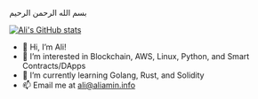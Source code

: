 بسم الله الرحمن الرحيم

[![Ali's GitHub stats](https://github-readme-stats.vercel.app/api?username=AliSMAmin)](https://github.com/AliSMAmin/github-readme-stats)

- 👋 Hi, I’m Ali!
- 👀 I’m interested in Blockchain, AWS, Linux, Python, and Smart Contracts/DApps
- 🌱 I’m currently learning Golang, Rust, and Solidity
- 📫 Email me at ali@aliamin.info

<!---
AliSMAmin/AliSMAmin is a ✨ special ✨ repository because its `README.md` (this file) appears on your GitHub profile.
You can click the Preview link to take a look at your changes.
--->
